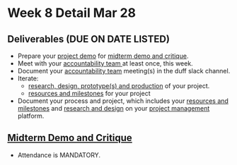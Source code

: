 # Week 8 Detail Mar 28

## Deliverables (DUE ON DATE LISTED)

* Prepare your [project demo](../critiques-demos-presentations-and-exhibition/project\_demo.md) for [midterm demo and critique](week8\_detail.md#midterm-demo-and-critique).
* Meet with your [accountability team ](../assignments/accountability\_partner.md)at least once, this week.&#x20;
* Document your [accountability team](../assignments/accountability\_partner.md) meeting(s) in the duff slack channel.
* Iterate:&#x20;
  * [research, design, prototype(s) and production](../assignments/project\_plan.md) of your project.
  * [resources and milestones](../assignments/project\_plan.md) for your project
* Document your process and project, which includes your [resources and milestones](../assignments/project\_plan.md) and [research and design](../assignments/project\_plan.md) on your [project management](../assignments/website.md) platform.

## [**Midterm Demo and Critique**](../critiques-demos-presentations-and-exhibition/midterm-project-demo-instructions.md)&#x20;

* Attendance is MANDATORY.



